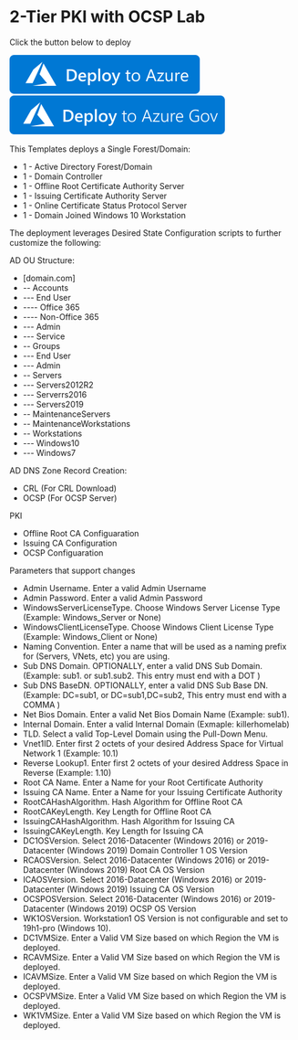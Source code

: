 # 2-Tier PKI with OCSP Lab

Click the button below to deploy

[![Deploy To Azure](https://raw.githubusercontent.com/Azure/azure-quickstart-templates/master/1-CONTRIBUTION-GUIDE/images/deploytoazure.svg?sanitize=true)](https://portal.azure.com/#create/Microsoft.Template/uri/https%3A%2F%2Fraw.githubusercontent.com%2Felliottfieldsjr%2FKillerHomeLab%2FDevelopment%2FPKI_2-Tier_CA_With_OCSP_1-Workstation_Upgrade%2Fazuredeploy.json)
[![Deploy To Azure US Gov](https://raw.githubusercontent.com/Azure/azure-quickstart-templates/master/1-CONTRIBUTION-GUIDE/images/deploytoazuregov.svg?sanitize=true)](https://portal.azure.us/#create/Microsoft.Template/uri/https%3A%2F%2Fraw.githubusercontent.com%2Felliottfieldsjr%2FKillerHomeLab%2FDevelopment%2FPKI_2-Tier_CA_With_OCSP_1-Workstation_Upgrade%2Fazuredeploy.json)

This Templates deploys a Single Forest/Domain:

- 1 - Active Directory Forest/Domain
- 1 - Domain Controller
- 1 - Offline Root Certificate Authority Server
- 1 - Issuing Certificate Authority Server
- 1 - Online Certificate Status Protocol Server
- 1 - Domain Joined Windows 10 Workstation

The deployment leverages Desired State Configuration scripts to further customize the following:

AD OU Structure:
- [domain.com]
- -- Accounts
- --- End User
- ---- Office 365
- ---- Non-Office 365
- --- Admin
- --- Service
- -- Groups
- --- End User
- --- Admin
- -- Servers
- --- Servers2012R2
- --- Serverrs2016
- --- Servers2019
- -- MaintenanceServers
- -- MaintenanceWorkstations
- -- Workstations
- --- Windows10
- --- Windows7

AD DNS Zone Record Creation:
- CRL (For CRL Download)
- OCSP (For OCSP Server)

PKI
- Offline Root CA Configuaration
- Issuing CA Configuration
- OCSP Configuaration

Parameters that support changes
- Admin Username.  Enter a valid Admin Username
- Admin Password.  Enter a valid Admin Password
- WindowsServerLicenseType.  Choose Windows Server License Type (Example:  Windows_Server or None)
- WindowsClientLicenseType.  Choose Windows Client License Type (Example:  Windows_Client or None)
- Naming Convention. Enter a name that will be used as a naming prefix for (Servers, VNets, etc) you are using.
- Sub DNS Domain.  OPTIONALLY, enter a valid DNS Sub Domain. (Example:  sub1. or sub1.sub2.    This entry must end with a DOT )
- Sub DNS BaseDN.  OPTIONALLY, enter a valid DNS Sub Base DN. (Example:  DC=sub1, or DC=sub1,DC=sub2,    This entry must end with a COMMA )
- Net Bios Domain.  Enter a valid Net Bios Domain Name (Example:  sub1).
- Internal Domain.  Enter a valid Internal Domain (Exmaple:  killerhomelab)
- TLD.  Select a valid Top-Level Domain using the Pull-Down Menu.
- Vnet1ID.  Enter first 2 octets of your desired Address Space for Virtual Network 1 (Example:  10.1)
- Reverse Lookup1.  Enter first 2 octets of your desired Address Space in Reverse (Example:  1.10)
- Root CA Name.  Enter a Name for your Root Certificate Authority
- Issuing CA Name.  Enter a Name for your Issuing Certificate Authority
- RootCAHashAlgorithm.  Hash Algorithm for Offline Root CA
- RootCAKeyLength.  Key Length for Offline Root CA
- IssuingCAHashAlgorithm.  Hash Algorithm for Issuing CA
- IssuingCAKeyLength.  Key Length for Issuing CA
- DC1OSVersion.  Select 2016-Datacenter (Windows 2016) or 2019-Datacenter (Windows 2019) Domain Controller 1 OS Version
- RCAOSVersion.  Select 2016-Datacenter (Windows 2016) or 2019-Datacenter (Windows 2019) Root CA OS Version
- ICAOSVersion.  Select 2016-Datacenter (Windows 2016) or 2019-Datacenter (Windows 2019) Issuing CA OS Version
- OCSPOSVersion.  Select 2016-Datacenter (Windows 2016) or 2019-Datacenter (Windows 2019) OCSP OS Version
- WK1OSVersion.  Workstation1 OS Version is not configurable and set to 19h1-pro (Windows 10).
- DC1VMSize.  Enter a Valid VM Size based on which Region the VM is deployed.
- RCAVMSize.  Enter a Valid VM Size based on which Region the VM is deployed.
- ICAVMSize.  Enter a Valid VM Size based on which Region the VM is deployed.
- OCSPVMSize.  Enter a Valid VM Size based on which Region the VM is deployed.
- WK1VMSize.  Enter a Valid VM Size based on which Region the VM is deployed.